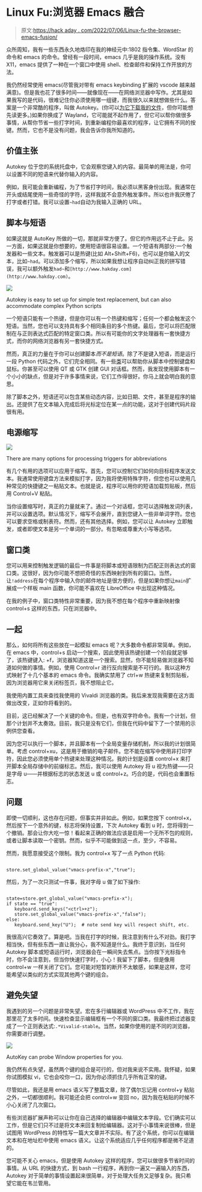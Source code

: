 # Linux Fu:浏览器 Emacs 融合

> 原文:[https://hack aday . com/2022/07/06/Linux-fu-the-browser-emacs-fusion/](https://hackaday.com/2022/07/06/linux-fu-the-browser-emacs-fusion/)

众所周知，我有一些东西永久地烙印在我的神经元中:1802 指令集、WordStar 的命令和 emacs 的命令。曾经有一段时间，emacs 几乎是我的操作系统。没有 X11，emacs 提供了一种在一个窗口中使用 shell、检查邮件和保持工作开放的方法。

我仍然经常使用 emacs(尽管我对带有 emacs keybinding 扩展的 vscode 越来越满意)。但是我也花了很多时间——就像现在——在网络浏览器中写作。尤其是如果我写的是代码，很难记住你必须使用哪一组键，而我很久以来就想做些什么。答案是一个非常酷的程序，叫做 Autokey。(你可以[为它下载我的文件](https://drive.google.com/drive/folders/14zrEW0xB1mqKde4s_FI-VmQ8Q2PZJ62w?usp=sharing)，但你可能想先读更多。)如果你换成了 Wayland，它可能就不起作用了，但它可以帮你做很多事情，从帮你节省一些打字时间，到重新编程你最喜欢的程序，让它拥有不同的按键。然而，它也不是没有问题，我会告诉你我所知道的。

## 价值主张

Autokey 位于您的系统托盘中，它会观察您键入的内容。最简单的用法是，你可以设置不同的短语来代替你输入的内容。

例如，我可能会重新编程，为了节省打字时间，我必须以黑客身份出现。我通常在开头或结尾使用一些奇怪的字符，这样我就不会意外触发事件。所以也许我厌倦了打字或者打错。我可以设置`~had`自动为我输入正确的 URL。

## 脚本与短语

如果这就是 AutoKey 所做的一切，那就非常方便了。但它的作用远不止于此。另一方面，如果这就是你想要的，使用短语很容易设置。一个短语有两部分:一个触发器和一些文本。触发器可以是热键(比如 Alt+Shift+F6)，也可以是你输入的文本，比如`~had`。可以添加多个缩写，所以如果我想让程序自动纠正我的拼写错误，我可以额外触发`had~`和`[http://www.hakday.com](http://www.hakday.com)`。

![](../Images/a86d80c57a817748c29d397b2b5008a3.png)

Autokey is easy to set up for simple text replacement, but can also accommodate complex Python scripts

一个短语只能有一个热键，但是你可以有一个热键和缩写；任何一个都会触发这个短语。当然，您也可以支持具有多个相同条目的多个热键。最后，您可以将匹配限制在与正则表达式匹配的特定窗口类。所以有可能你的文字处理器有一套快捷方式，而你的网络浏览器有另一套快捷方式。

然而，真正的力量在于你可以创建脚本*而不是短语*。除了不是键入短语，而是运行一段 Python 代码之外，它们完全相同。有一些[类](https://autokey.github.io)可以帮助你从脚本中控制键盘和鼠标。你甚至可以使用 QT 或 GTK 创建 GUI 对话框。然而，我发现使用脚本有一个小小的缺点，但是对于许多事情来说，它们工作得很好。你马上就会明白我的意思。

除了脚本之外，短语还可以包含某些动态内容，比如日期、文件，甚至是程序的输出。还提供了在文本输入完成后将光标定位在某一点的功能，这对于创建代码片段很有用。

## 电源缩写

![](../Images/2959758af3f89427f220b2df1652ee0c.png)

There are many options for processing triggers for abbreviations

有几个有用的选项可以应用于缩写。首先，您可以控制它们如何向目标程序发送文本。我通常使用键盘方法来模拟打字，因为我将使用特殊字符，但您也可以使用几种常见的快捷键之一粘贴文本。也就是说，程序可以用你的短语加载剪贴板，然后用 Control+V 粘贴。

当你设置缩写时，真正的力量就来了。通过一个对话框，您可以选择触发词列表，并可以设置选项。默认情况下，缩写不会展开，直到您键入一些非单词字符。您也可以要求空格或制表符。然而，还有其他选择。例如，您可以让 Autokey 立即触发，或者即使文本是另一个单词的一部分。有忽略或尊重大小写等选项。

## 窗口类

您可以用来控制触发逻辑的最后一件事是将脚本或短语限制为匹配正则表达式的窗口类。这很好，因为你可能不想把奇怪的东西映射到所有的窗口。当然，让`!address`在每个程序中输入你的邮件地址是很方便的，但是如果你想让`main`扩展成一个样板 main 函数，你可能不喜欢在 LibreOffice 中出现这种情况。

在我的例子中，窗口类特性非常重要，因为我不想在每个程序中重新映射像 control+s 这样的东西，只在浏览器中。

## 一起

那么，如何将所有这些放在一起模拟 emacs 呢？大多数命令都非常简单。例如，在 emacs 中，control+s 启动一个搜索，因此使用该热键创建一个阶段就足够了，该热键键入: <ctrl>+f，浏览器知道这是一个搜索。显然，你不能轻易做浏览器不知道如何做的事情。例如，使用 Control+r 进行反向搜索是不可行的。我以这种方式映射了十几个基本的 emacs 命令。我确实禁用了 ctrl+w 热键来复制剪贴板，因为浏览器用它来关闭标签页，我不想阻止它。</ctrl>

我使用内置工具来查找我使用的 Vivaldi 浏览器的类。我后来发现我需要在这方面做出改变，正如你将看到的。

目前，这已经解决了一个关键的命令。但是，也有双字符命令。我有一个计划，但那个计划并不太奏效。目前，我只是没有它们，但我在代码中留下了一个禁用的示例供您查看。

因为您可以执行一个脚本，并且脚本有一个全局变量存储机制，所以我的计划很简单。考虑 control+xu，这是用于撤销的电子邮件。您不能在缩写中使用非打印字符，因此您必须使用单个热键来处理这种情况。我的计划是设置 control+x 来打开脚本全局存储中的前缀标志。然后，我可以使用 Autokey 将 u 视为热键——只是字母 u——并根据标志的状态发送 u 或 control+z。巧合的是，代码也会重置标志。

## 问题

即使一切顺利，这也存在问题，但事实并非如此。例如，如果您按下 control+x，然后按下一个意外的键，标志将保持设置，下次 Autokey 看到 u 时，您将得到一个撤销。那会让你大吃一惊！看起来正确的做法应该是启用一个无所不包的规则，或者让脚本读取一个密钥。然而，似乎不可能做到这一点，至少，不容易。

然而，我愿意接受这个限制。我为 control+x 写了一点 Python 代码:

```

store.set_global_value("vmacs-prefix-x","true");

```

然后，为了一次只测试一件事，我对字母 u 做了如下操作:

```

state=store.get_global_value("vmacs-prefix-x");
if state == "true":
   keyboard.send_keys("<ctrl>+z");
   store.set_global_value("vmacs-prefix-x","false");
else:
   keyboard.send_key("U");  # note send key will respect shift, etc.

```

我很高兴它奏效了。算是吧。当我在打字的时候，我注意到有什么不对劲。我打字相当快，但有些东西一直让我分心，我不知道是什么。我终于意识到，当任何 Autokey 脚本或短语运行时，浏览器会在一瞬间失去焦点。当你按下光标指令时，你不会注意到，但当你快速打字时，小心！我留下了脚本，但是像用 control+w 一样关闭了它们。您可能对短暂的断开不太敏感，如果是这样，您可能希望以类似的方式实现其他两个键的组合。

## 避免失望

我遇到的另一个问题是非常失望。宏在多行编辑器或 WordPress 中不工作，我在那里花了太多时间。快速检查显示编辑框有一个不同的窗口类。我最终把过滤器变成了一个正则表达式:`.*Vivalid-stable`。当然，如果你使用的是不同的浏览器，你需要进行调整。

[![](../Images/84e7af5296297ad01f2eb5061212edcc.png)](https://hackaday.com/wp-content/uploads/2022/07/window.png)

AutoKey can probe Window properties for you.

我仍然有点失望，虽然两个键的组合是可行的，但对我来说不实用。我怀疑，如果你试图模拟 vi，它也会咬你一口，因为你必须抓住几乎所有正常的键。

尽管如此，我还是用 emacs 语义写了整篇文章，除了偶尔忘记用 control+y 粘贴之外，一切都很顺利。我可能还会把 control+w 变回 no，因为我在粘贴的时候不小心关闭了几次窗口。

有些浏览器扩展声称可以让你在自己选择的编辑器中编辑文本字段。它们确实可以工作，但是它们只不过是将文本来回复制给编辑器。这对于小事情来说很棒，但是试图用 WordPress 的特性写一篇大文章并不实际。有了这个系统，你可以在编辑文本和在地址栏中使用 emacs 语义。让这个系统适应几乎任何程序都是微不足道的。

您可能不关心 emacs，但是使用 Autokey 这样的程序，您可以做很多节省时间的事情。从 URL 的快捷方式，到 bash 一行程序，再到你一遍又一遍输入的东西，Autokey 对于简单的事情设置起来很简单，对于处理大任务又足够复杂。我只希望它能在韦兰管用。